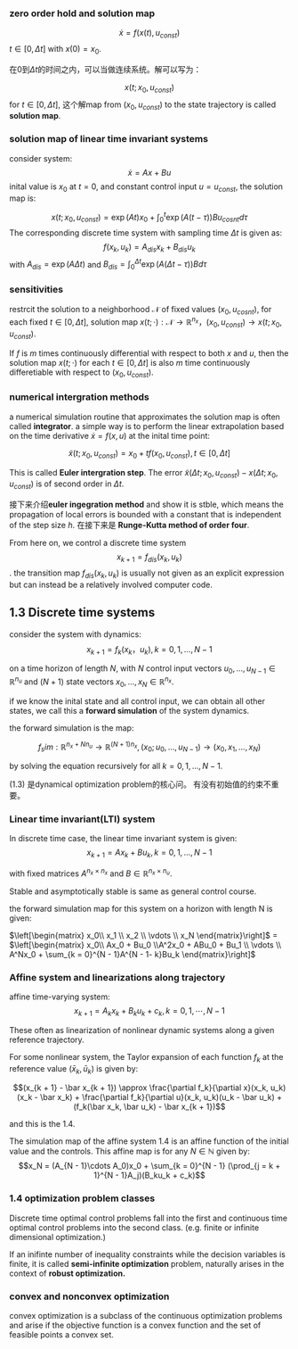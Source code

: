 ### zero order hold and solution map

$$\dot{x} = f(x(t) , u_{const}) $$
$t\in [0, \Delta t]$ with $x(0) = x_0$.

在0到$\Delta t$的时间之内，可以当做连续系统。解可以写为：

$$x(t; x_0, u_{const})$$
for $t\in [0, \Delta t]$, 这个解map from $(x_0, u_{const})$ to the state trajectory is called **solution map**.

### solution map of linear time invariant systems

consider system:
$$\dot{x} = Ax + Bu$$
inital value is $x_0$ at $t = 0$, and constant control input $u = u_{const}$, the solution map is:

$$x(t; x_0, u_{const}) = \exp(At)x_0 + \int_0^{t}\exp(A(t - \tau))Bu_{cosnt}d\tau$$
The corresponding discrete time system with sampling time $\Delta t$ is given as:
$$f(x_k, u_k) = A_{dis}x_k + B_{dis}u_k$$
with  $A_{dis} = \exp(A\Delta t)$ and $B_{dis} = \int_0^{\Delta t} \exp(A(\Delta t - \tau))Bd\tau$

### sensitivities
restrcit the solution to a neighborhood $\mathcal{N}$ of fixed values $(x_0, u_{cosnt})$, for each fixed $t\in[0, \Delta t]$, solution map $x(t;\cdot):\mathcal{N}\to \mathbb{R}^{n_x}， (x_0, u_{const}) \to x(t;x_0, u_{const})$.

If $f$ is $m$ times continuously differential with respect to both $x$ and $u$, then the solution map $x(t;\cdot)$ for each $t\in [0,\Delta t]$ is also $m$ time continuously differetiable with respect to $(x_0, u_{const})$.


### numerical intergration methods
a numerical simulation routine that approximates the solution map is often called **integrator**. a simple way is to perform the linear extrapolation based on the time derivative $\dot{x} = f(x, u)$ at the inital time point:

$$\tilde{x}(t;x_0, u_{const}) = x_0 + t f(x_0, u_{const}), t\in [0, \Delta t]$$

This is called **Euler intergration step**. The error $\tilde {x}(\Delta t; x_0, u_{const}) - x(\Delta t; x_0, u_{const})$ is of second order in $\Delta t$. 

接下来介绍**euler ingegration method** and show it is stble, which means the propagation of local errors is bounded with a constant that is independent of the step size $h$. 
在接下来是 **Runge-Kutta method of order four**.

From here on, we control a discrete time system
$$x_{k + 1} = f_{dis}(x_k, u_k)$$.
the transition map $f_{dis}(x_k, u_k)$ is usually not given as an explicit expression but can instead be a relatively involved computer code.

## 1.3 Discrete time systems
consider the system with dynamics:
$$x_{k + 1} = f_k(x_k， u_k), k = 0, 1, \ldots, N - 1 \tag{1.3}$$

on a time horizon of length $N$, with $N$ control input vectors $u_0, \ldots, u_{N-1}\in\mathbb{R}^{n_u}$ and ($N + 1$) state vectors $x_0, \ldots, x_N\in \mathbb{R}^{n_x}$.

if we know the inital state and all control input, we can obtain all other states, we call this a **forward simulation** of the system dynamics.

the forward simulation is the map:

$$f_sim: \mathbb{R}^{n_x + Nn_u} \to \mathbb{R}^{(N+ 1)n_x}, (x_0; u_0,\ldots, u_{N-1})\to (x_0,x_1,\ldots, x_N) $$ 

by solving the equation recursively for all $k = 0, 1, \ldots, N - 1$.

(1.3) 是dynamical optimization problem的核心问。 有没有初始值的约束不重要。

### Linear time invariant(LTI) system

In discrete time case, the  linear time invariant system is given:
$$x_{k + 1} = Ax_k + Bu_k, k = 0, 1,\ldots, N - 1$$

with fixed matrices $A^{n_x \times n_x}$ and $B\in\mathbb{R}^{n_x \times n_u}$.

Stable and asymptotically stable is same as general control course.

the forward simulation map for this system on a horizon with length N is given:

$\left[\begin{matrix} x_0\\ x_1 \\ x_2 \\ \vdots \\ x_N \end{matrix}\right]$  = $\left[\begin{matrix} x_0\\ Ax_0 + Bu_0 \\A^2x_0 + ABu_0 + Bu_1  \\ \vdots \\ A^Nx_0 + \sum_{k = 0}^{N - 1}A^{N - 1- k}Bu_k  \end{matrix}\right]$


### Affine system and linearizations along trajectory

affine time-varying system:
$$x_{k + 1} = A_k x_k + B_k u_k + c_k, k = 0, 1, \cdots, N - 1 \tag{1.4}$$

These often as linearization of nonlinear dynamic systems along a given reference trajectory. 

For some nonlinear system, the Taylor expansion of each function $f_k$ at the reference value $(\bar x_{k}, \bar u_{k})$ is given by:

$$(x_{k + 1} - \bar x_{k + 1}) \approx \frac{\partial f_k}{\partial x}(x_k, u_k)(x_k - \bar x_k) + \frac{\partial f_k}{\partial u}(x_k, u_k)(u_k - \bar u_k) + (f_k(\bar x_k, \bar u_k) - \bar x_{k + 1})$$

and this is the 1.4.

The simulation map of the affine system 1.4 is an affine function of the initial value and the controls. This affine map is for any $N \in \mathbb{N}$ given by:
$$x_N = (A_{N - 1}\cdots A_0)x_0 + \sum_{k = 0}^{N  - 1} (\prod_{j = k + 1}^{N - 1}A_j)(B_ku_k + c_k)$$

### 1.4 optimization problem classes

Discrete time optimal control problems fall into the first and continuous time optimal control problems into the second class. (e.g. finite or infinite dimensional optimization.)

If an inifinte number of inequality constraints while the decision variables is finite, it is called **semi-infinite optimization** problem, naturally arises in the context of **robust optimization.**

### convex and nonconvex optimization

convex optimization is a subclass of the continuous optimization problems and arise if the objective function is a convex function and the set of feasible points a convex set.